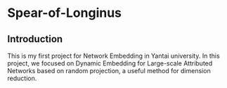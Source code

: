 # Spear-of-Longinus

## Introduction
This is my first project for Network Embedding in Yantai university. In this project, we focused on Dynamic Embedding for Large-scale Attributed Networks based on random projection, a useful method for dimension reduction.

